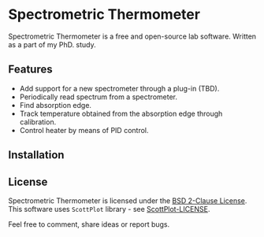 # Spectrometric Thermometer
Spectrometric Thermometer is a free and open-source lab software. Written as a part of my PhD. study.

## Features
* Add support for a new spectrometer through a plug-in (TBD).
* Periodically read spectrum from a spectrometer.
* Find absorption edge.
* Track temperature obtained from the absorption edge through calibration.
* Control heater by means of PID control.

## Installation

## License
Spectrometric Thermometer is licensed under the [BSD 2-Clause License](LICENSE). This software uses `ScottPlot` library - see [ScottPlot-LICENSE](ScottPlot-LICENSE).

Feel free to comment, share ideas or report bugs.
